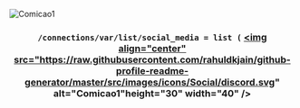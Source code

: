 

<p align="left"> <img src="https://komarev.com/ghpvc/?username=kosolov325&label=Profile%20views&color=0e75b6&style=flat" alt="Comicao1" /> </p>


### <p align="center"> `/connections/var/list/social_media = list (` <a href="https://twitter.com/kosolov325" target="blank"> <img align="center" src="https://raw.githubusercontent.com/rahuldkjain/github-profile-readme-generator/master/src/images/icons/Social/discord.svg" alt="Comicao1"height="30" width="40" /></a>
 
